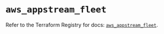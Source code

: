 # `aws_appstream_fleet`

Refer to the Terraform Registry for docs: [`aws_appstream_fleet`](https://registry.terraform.io/providers/hashicorp/aws/5.69.0/docs/resources/appstream_fleet).
